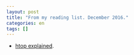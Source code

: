 ```yaml
---
layout: post
title: "From my reading list. December 2016."
categories: en
tags: []
---
```


- [htop explained](https://peteris.rocks/blog/htop/).
